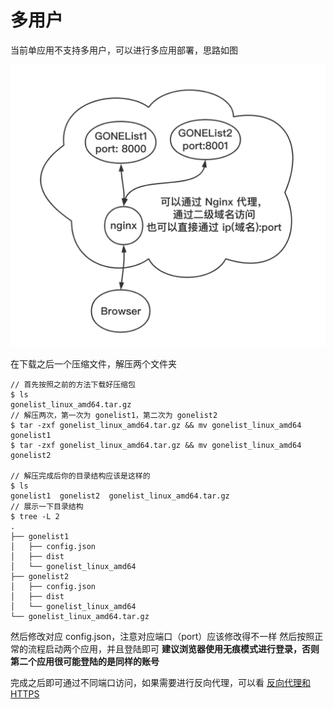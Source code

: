 # 多用户

当前单应用不支持多用户，可以进行多应用部署，思路如图

![multi](./img/multi-account/multi.png ':size=70%')

在下载之后一个压缩文件，解压两个文件夹

```
// 首先按照之前的方法下载好压缩包
$ ls
gonelist_linux_amd64.tar.gz
// 解压两次，第一次为 gonelist1，第二次为 gonelist2
$ tar -zxf gonelist_linux_amd64.tar.gz && mv gonelist_linux_amd64 gonelist1
$ tar -zxf gonelist_linux_amd64.tar.gz && mv gonelist_linux_amd64 gonelist2

// 解压完成后你的目录结构应该是这样的
$ ls
gonelist1  gonelist2  gonelist_linux_amd64.tar.gz
// 展示一下目录结构
$ tree -L 2
.
├── gonelist1
│   ├── config.json
│   ├── dist
│   └── gonelist_linux_amd64
├── gonelist2
│   ├── config.json
│   ├── dist
│   └── gonelist_linux_amd64
└── gonelist_linux_amd64.tar.gz
```

然后修改对应 config.json，注意对应端口（port）应该修改得不一样
然后按照正常的流程启动两个应用，并且登陆即可
**建议浏览器使用无痕模式进行登录，否则第二个应用很可能登陆的是同样的账号**

完成之后即可通过不同端口访问，如果需要进行反向代理，可以看 [反向代理和 HTTPS](reverse-https)